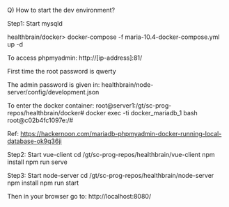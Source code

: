 Q) How to start the dev environment?

Step1: Start mysqld

healthbrain/docker> docker-compose -f maria-10.4-docker-compose.yml up -d

To access phpmyadmin:
http://[ip-address]:81/

First time the root password is qwerty


The admin password is given in: 
healthbrain/node-server/config/development.json

To enter the docker container:
root@server1:/gt/sc-prog-repos/healthbrain/docker# docker exec -ti docker_mariadb_1 bash
root@c02b4fc1097e:/# 

Ref: https://hackernoon.com/mariadb-phpmyadmin-docker-running-local-database-ok9q36ji

Step2: Start vue-client
cd /gt/sc-prog-repos/healthbrain/vue-client
npm install
npm run serve

Step3: Start node-server
cd /gt/sc-prog-repos/healthbrain/node-server
npm install
npm run start


Then in your browser go to: http://localhost:8080/